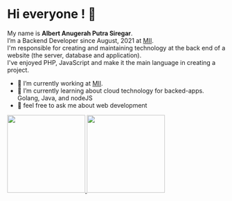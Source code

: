 # Hi everyone ! 👋
My name is **Albert Anugerah Putra Siregar**.  
I’m a Backend Developer since August, 2021 at [MII](https://www.mii.co.id/).  
I'm responsible for creating and maintaining technology at the back end of a website (the server, database and application).  
I've enjoyed PHP, JavaScript and make it the main language in creating a project.
- 🔭 I’m currently working at [MII](https://www.mii.co.id/).  
- 🌱 I’m currently learning about cloud technology for backed-apps. Golang, Java, and nodeJS
- 💬 feel free to ask me about web development

<p align="left">
<a href="https://github.com/albertanugerah">
  <img height="180em" src="https://github-readme-stats-eight-theta.vercel.app/api?username=albertanugerah&show_icons=true&theme=algolia&include_all_commits=true&count_private=true"/>
  <img height="180em" src="https://github-readme-stats-eight-theta.vercel.app/api/top-langs/?username=albertanugerah&layout=compact&langs_count=8&theme=algolia"/>
</a>
</p>
<!--
**albertanugerah/albertanugerah** is a ✨ _special_ ✨ repository because its `README.md` (this file) appears on your GitHub profile.

Here are some ideas to get you started:

- 🔭 I’m currently working on ...
- 🌱 I’m currently learning ...
- 👯 I’m looking to collaborate on ...
- 🤔 I’m looking for help with ...
- 💬 Ask me about ...
- 📫 How to reach me: ...
- 😄 Pronouns: ...
- ⚡ Fun fact: ...
-->
